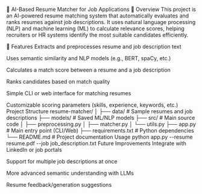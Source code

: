🧠 AI-Based Resume Matcher for Job Applications
📌 Overview
This project is an AI-powered resume matching system that automatically evaluates and ranks resumes against job descriptions. It uses natural language processing (NLP) and machine learning (ML) to calculate relevance scores, helping recruiters or HR systems identify the most suitable candidates efficiently.

🚀 Features
Extracts and preprocesses resume and job description text

Uses semantic similarity and NLP models (e.g., BERT, spaCy, etc.)

Calculates a match score between a resume and a job description

Ranks candidates based on match quality

Simple CLI or web interface for matching resumes

Customizable scoring parameters (skills, experience, keywords, etc.)
Project Structure
resume-matcher/
│
├── data/               # Sample resumes and job descriptions
├── models/             # Saved ML/NLP models
├── src/                # Main source code
│   ├── preprocessing.py
│   ├── matcher.py
│   └── utils.py
├── app.py              # Main entry point (CLI/Web)
├── requirements.txt    # Python dependencies
└── README.md           # Project documentation
Usage
python app.py --resume resume.pdf --job job_description.txt
Future Improvements
Integrate with LinkedIn or job portals

Support for multiple job descriptions at once

More advanced semantic understanding with LLMs

Resume feedback/generation suggestions
